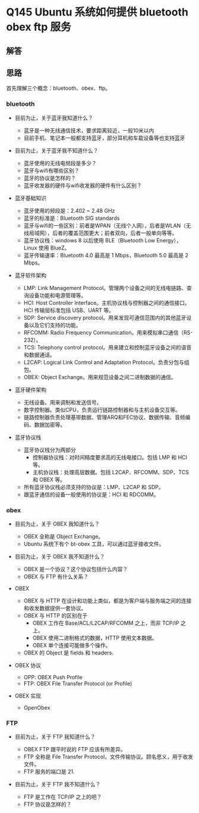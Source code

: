 # Q145 Ubuntu 系统如何提供 bluetooth obex ftp 服务

## 解答

## 思路

首先理解三个概念：bluetooth、obex、ftp。

### bluetooth

- 目前为止，关于蓝牙我知道什么？
  - 蓝牙是一种无线通信技术，要求距离较近，一般10米以内
  - 目前手机、笔记本一般都支持蓝牙，部分耳机和车载设备等也支持蓝牙

- 目前为止，关于蓝牙我不知道什么？
  - 蓝牙使用的无线电频段是多少？
  - 蓝牙与wifi有哪些区别？
  - 蓝牙的协议是怎样的？
  - 蓝牙收发器的硬件与wifi收发器的硬件有什么区别？

- 蓝牙基础知识
  - 蓝牙使用的频段是：2.402 ~ 2.48 GHz
  - 蓝牙的标准是：Bluetooth SIG standards
  - 蓝牙与wifi的一些区别：前者是WPAN（无线个人网），后者是WLAN（无线局域网），后者的覆盖范围更大；前者双向，后者一般单向等等。
  - 蓝牙协议栈：windows 8 以后使用 BLE（Bluetooth Low Energy），Linux 使用 BlueZ。
  - 蓝牙传输速率：Bluetooth 4.0 最高是 1 Mbps，Bluetooth 5.0 最高是 2 Mbps。

- 蓝牙软件架构
  - LMP: Link Management Protocol。管理两个设备之间的无线电链路、查询设备功能和电源管理等。
  - HCI: Host Controller Interface。主机协议栈与控制器之间的通信接口。HCI 传输层标准包括 USB、UART 等。
  - SDP: Service discovery protocol。用来发现可通信范围内的其他蓝牙设备以及它们支持的功能。
  - RFCOMM: Radio Frequency Communication。用来模拟串口通信（RS-232）。
  - TCS: Telephony control protocol。用来建立和控制蓝牙设备之间的语音和数据通话。
  - L2CAP: Logical Link Control and Adaptation Protocol。负责分包与组包。
  - OBEX: Object Exchange。用来规范设备之间二进制数据的通信。

- 蓝牙硬件架构
  - 无线设备。用来调制和发送信号。
  - 数字控制器。类似CPU，负责运行链路控制器和与主机设备交互等。
  - 链路控制器负责处理基带数据、管理ARQ和FEC协议、数据传输、音频编码、数据加密等。

- 蓝牙协议栈
  - 蓝牙协议栈分为两部分
    - 控制器协议栈：对时间精度要求高的无线电接口。包括 LMP 和 HCI 等。
    - 主机协议栈：处理高层数据。包括 L2CAP、RFCOMM、SDP、TCS 和 OBEX 等。
  - 所有蓝牙协议栈必须支持的协议是：LMP、L2CAP 和 SDP。
  - 跟蓝牙通信的设备一般使用的协议是：HCI 和 RDCOMM。

### obex

- 目前为止，关于 OBEX 我知道什么？
  - OBEX 全称是 Object Exchange。
  - Ubuntu 系统下有个 bt-obex 工具，可以通过蓝牙接收文件。

- 目前为止，关于 OBEX 我不知道什么？
  - OBEX 是一个协议？这个协议包括什么内容？
  - OBEX 与 FTP 有什么关系？

- OBEX
  - OBEX 与 HTTP 在设计和功能上类似，都是为客户端与服务端之间的连接和收发数据提供一套协议。
  - OBEX 与 HTTP 的区别在于
    - OBEX 工作在 Base/ACL/L2CAP/RFCOMM 之上，而非 TCP/IP 之上。
    - OBEX 使用二进制格式的数据，HTTP 使用文本数据。
    - OBEX 单个连接可能做多个操作。
  - OBEX 的 Object 是 fields 和 headers.

- OBEX 协议
  - OPP: OBEX Push Profile
  - FTP: OBEX File Transfer Protocol (or Profile)

- OBEX 实现
  - OpenObex

### FTP

- 目前为止，关于 FTP 我知道什么？
  - OBEX FTP 跟平时说的 FTP 应该有所差异。
  - FTP 全称是 File Transfer Protocol，文件传输协议。顾名思义，用于收发文件。
  - FTP 服务的端口是 21.

- 目前为止，关于 FTP 我不知道什么？
  - FTP 是工作在 TCP/IP 之上的吧？
  - FTP 协议是怎样的？
